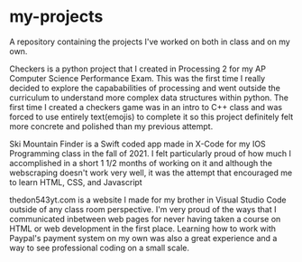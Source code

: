 # my-projects
A repository containing the projects I've worked on both in class and on my own.

Checkers is a python project that I created in Processing 2 for my AP Computer Science Performance Exam. This was the first time I really decided to explore the capababilities of processing and went outside the curriculum to understand more complex data structures within python. The first time I created a checkers game was in an intro to C++ class and was forced to use entirely text(emojis) to complete it so this project definitely felt more concrete and polished than my previous attempt. 

Ski Mountain Finder is a Swift coded app made in X-Code for my IOS Programming class in the fall of 2021. I felt particularly proud of how much I accomplished in a short 1 1/2 months of working on it and although the webscraping doesn't work very well, it was the attempt that encouraged me to learn HTML, CSS, and Javascript

thedon543yt.com is a website I made for my brother in Visual Studio Code outside of any class room perspective. I'm very proud of the ways that I communicated inbetween web pages for never having taken a course on HTML or web development in the first place. Learning how to work with Paypal's payment system on my own was also a great experience and a way to see professional coding on a small scale. 

